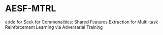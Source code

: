 # AESF-MTRL
code for Seek for Commonalities: Shared Features Extraction for Multi-task Reinforcement Learning via Adversarial Training
